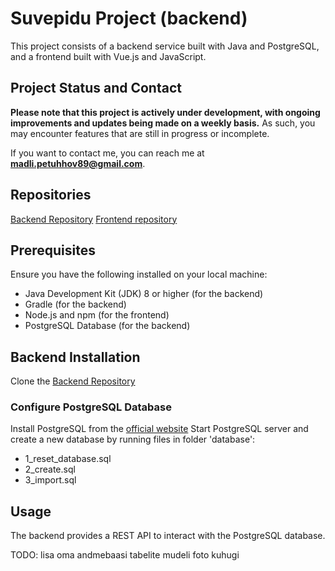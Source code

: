 # Suvepidu Project (backend)
This project consists of a backend service built with Java and PostgreSQL, and a frontend built with Vue.js and JavaScript.

## Project Status and Contact
**Please note that this project is actively under development, with ongoing improvements and updates being made on a weekly basis.**
As such, you may encounter features that are still in progress or incomplete.

If you want to contact me, you can reach me at **madli.petuhhov89@gmail.com**.

## Repositories
[Backend Repository](https://github.com/madlipetuhhov/suvepiduback-madli)
[Frontend repository](https://github.com/madlipetuhhov/suvepidufront-madli)

## Prerequisites
Ensure you have the following installed on your local machine:
- Java Development Kit (JDK) 8 or higher (for the backend)
- Gradle (for the backend)
- Node.js and npm (for the frontend)
- PostgreSQL Database (for the backend)

## Backend Installation
Clone the [Backend Repository](https://github.com/madlipetuhhov/suvepiduback-madli)

### Configure PostgreSQL Database
Install PostgreSQL from the [official website](https://www.postgresql.org/download/)
Start PostgreSQL server and create a new database by running files in folder 'database':
- 1_reset_database.sql
- 2_create.sql
- 3_import.sql

## Usage
The backend provides a REST API to interact with the PostgreSQL database.

TODO: lisa oma andmebaasi tabelite mudeli foto kuhugi